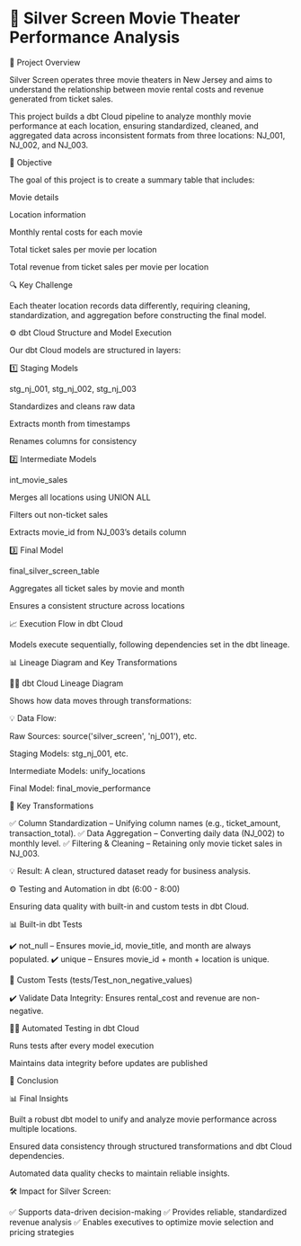 # 🎥 Silver Screen Movie Theater Performance Analysis

📅 Project Overview

Silver Screen operates three movie theaters in New Jersey and aims to understand the relationship between movie rental costs and revenue generated from ticket sales.

This project builds a dbt Cloud pipeline to analyze monthly movie performance at each location, ensuring standardized, cleaned, and aggregated data across inconsistent formats from three locations: NJ_001, NJ_002, and NJ_003.

📅 Objective

The goal of this project is to create a summary table that includes:

Movie details

Location information

Monthly rental costs for each movie

Total ticket sales per movie per location

Total revenue from ticket sales per movie per location

🔍 Key Challenge

Each theater location records data differently, requiring cleaning, standardization, and aggregation before constructing the final model.

⚙️ dbt Cloud Structure and Model Execution 

Our dbt Cloud models are structured in layers:

1️⃣ Staging Models

stg_nj_001, stg_nj_002, stg_nj_003

Standardizes and cleans raw data

Extracts month from timestamps

Renames columns for consistency

2️⃣ Intermediate Models

int_movie_sales

Merges all locations using UNION ALL

Filters out non-ticket sales

Extracts movie_id from NJ_003’s details column

3️⃣ Final Model

final_silver_screen_table

Aggregates all ticket sales by movie and month

Ensures a consistent structure across locations

📈 Execution Flow in dbt Cloud

Models execute sequentially, following dependencies set in the dbt lineage.

📊 Lineage Diagram and Key Transformations 

👩‍🎓 dbt Cloud Lineage Diagram

Shows how data moves through transformations:

💡 Data Flow:

Raw Sources: source('silver_screen', 'nj_001'), etc.

Staging Models: stg_nj_001, etc.

Intermediate Models: unify_locations

Final Model: final_movie_performance

🌟 Key Transformations

✅ Column Standardization – Unifying column names (e.g., ticket_amount, transaction_total).
✅ Data Aggregation – Converting daily data (NJ_002) to monthly level.
✅ Filtering & Cleaning – Retaining only movie ticket sales in NJ_003.

💡 Result: A clean, structured dataset ready for business analysis.

⚙️ Testing and Automation in dbt (6:00 - 8:00)

Ensuring data quality with built-in and custom tests in dbt Cloud.

📊 Built-in dbt Tests

✔️ not_null – Ensures movie_id, movie_title, and month are always populated.
✔️ unique – Ensures movie_id + month + location is unique.

🌟 Custom Tests (tests/Test_non_negative_values)

✔️ Validate Data Integrity: Ensures rental_cost and revenue are non-negative.

👩‍🎓 Automated Testing in dbt Cloud

Runs tests after every model execution

Maintains data integrity before updates are published

🌟 Conclusion 

📊 Final Insights

Built a robust dbt model to unify and analyze movie performance across multiple locations.

Ensured data consistency through structured transformations and dbt Cloud dependencies.

Automated data quality checks to maintain reliable insights.

🛠️ Impact for Silver Screen:

✅ Supports data-driven decision-making
✅ Provides reliable, standardized revenue analysis
✅ Enables executives to optimize movie selection and pricing strategies
